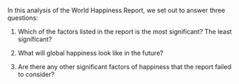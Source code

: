 In this analysis of the World Happiness Report, we set out to answer three questions:

1. Which of the factors listed in the report is the most significant? The least significant?

2. What will global happiness look like in the future?

3. Are there any other significant factors of happiness that the report failed to consider?

